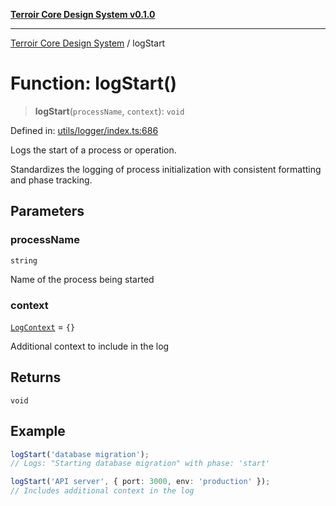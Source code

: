 [**Terroir Core Design System v0.1.0**](../README.md)

---

[Terroir Core Design System](../globals.md) / logStart

# Function: logStart()

> **logStart**(`processName`, `context`): `void`

Defined in: [utils/logger/index.ts:686](https://github.com/terroir-ds/core/blob/9691713b8c512b7d2abe808c4f7084bdfab798bf/lib/utils/logger/index.ts#L686)

Logs the start of a process or operation.

Standardizes the logging of process initialization with consistent
formatting and phase tracking.

## Parameters

### processName

`string`

Name of the process being started

### context

[`LogContext`](../interfaces/LogContext.md) = `{}`

Additional context to include in the log

## Returns

`void`

## Example

```typescript
logStart('database migration');
// Logs: "Starting database migration" with phase: 'start'

logStart('API server', { port: 3000, env: 'production' });
// Includes additional context in the log
```
